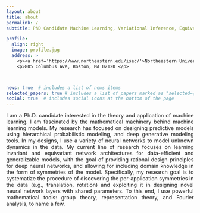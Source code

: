 ```yaml
---
layout: about
title: about
permalink: /
subtitle: PhD Candidate Machine Learning, Variational Inference, Equivariant Deep Architectures

profile:
  align: right
  image: profile.jpg
  address: >
    <p><a href='https://www.northeastern.edu/isec/'>Northeastern University, ISEC</a> </p>
    <p>805 Columbus Ave, Boston, MA 02120 </p>



news: true  # includes a list of news items
selected_papers: true # includes a list of papers marked as "selected={true}"
social: true  # includes social icons at the bottom of the page
---
```


<p style='text-align: justify;'> I am a Ph.D. candidate interested in the theory and application of machine learning. I am fascinated by the mathematical machinery behind machine learning models. My research has focused on designing predictive models using hierarchical probabilistic modeling, and deep generative modeling tools. In my designs, I use a variety of neural networks to model unknown dynamics in the data. My current line of research focuses on learning invariant and equivariant network architectures for data-efficient and generalizable models, with the goal of providing rational design principles for deep neural networks, and allowing for including domain knowledge in the form of symmetries of the model. Specifically, my research goal is to systematize the procedure of discovering the per-application symmetries in the data (e.g., translation, rotation) and exploiting it in designing novel neural network layers with shared parameters. To this end, I use powerful mathematical tools: group theory, representation theory, and Fourier analysis, to name a few.  </p>

